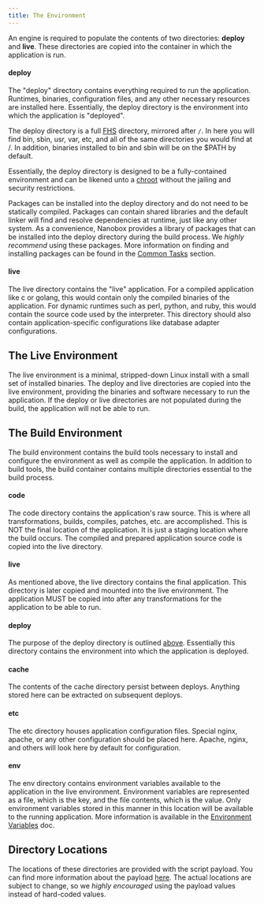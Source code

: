 ```yaml
---
title: The Environment
---
```


An engine is required to populate the contents of two directories: **deploy** and **live**. These directories are copied into the container in which the application is run.

#### deploy

The "deploy" directory contains everything required to run the application. Runtimes, binaries, configuration files, and any other necessary resources are installed here. Essentially, the deploy directory is the environment into which the application is "deployed".

The deploy directory is a full [FHS](http://www.pathname.com/fhs/) directory, mirrored after `/`. In here you will find bin, sbin, usr, var, etc, and all of the same directories you would find at /. In addition, binaries installed to bin and sbin will be on the $PATH by default.

Essentially, the deploy directory is designed to be a fully-contained environment and can be likened unto a [chroot](https://en.wikipedia.org/wiki/Chroot) without the jailing and security restrictions.

Packages can be installed into the deploy directory and do not need to be statically compiled. Packages can contain shared libraries and the default linker will find and resolve dependencies at runtime, just like any other system. As a convenience, Nanobox provides a library of packages that can be installed into the deploy directory during the build process. We *highly recommend* using these packages. More information on finding and installing packages can be found in the [Common Tasks](/engines/common-tasks/installing-binaries/) section.

#### live

The live directory contains the "live" application. For a compiled application like c or golang, this would contain only the compiled binaries of the application. For dynamic runtimes such as perl, python, and ruby, this would contain the source code used by the interpreter. This directory should also contain application-specific configurations like database adapter configurations.

## The Live Environment

The live environment is a minimal, stripped-down Linux install with a small set of installed binaries. The deploy and live directories are copied into the live environment, providing the binaries and software necessary to run the application. If the deploy or live directories are not populated during the build, the application will not be able to run.

## The Build Environment

The build environment contains the build tools necessary to install and configure the environment as well as compile the application. In addition to build tools, the build container contains multiple directories essential to the build process.

#### code

The code directory contains the application's raw source. This is where all transformations, builds, compiles, patches, etc. are accomplished. This is NOT the final location of the application. It is just a staging location where the build occurs. The compiled and prepared application source code is copied into the live directory.

#### live

As mentioned above, the live directory contains the final application. This directory is later copied and mounted into the live environment. The application MUST be copied into after any transformations for the application to be able to run.

#### deploy

The purpose of the deploy directory is outlined [above](#deploy). Essentially this directory contains the environment into which the application is deployed.

#### cache

The contents of the cache directory persist between deploys. Anything stored here can be extracted on subsequent deploys.

#### etc

The etc directory houses application configuration files. Special nginx, apache, or any other configuration should be placed here. Apache, nginx, and others will look here by default for configuration.

#### env

The env directory contains environment variables available to the application in the live environment. Environment variables are represented as a file, which is the key, and the file contents, which is the value. Only environment variables stored in this manner in this location will be available to the running application. More information is available in the [Environment Variables](/engines/common-tasks/environment-variables/) doc.

## Directory Locations

The locations of these directories are provided with the script payload. You can find more information about the payload [here](/engines/scripts#payload). The actual locations are subject to change, so we *highly encouraged* using the payload values instead of hard-coded values.
